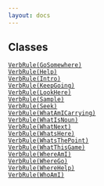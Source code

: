 ```yaml
---
layout: docs
---
```

## Classes

<a href="../object/VerbRule(GoSomewhere).html#VerbRule(GoSomewhere)"
target="main"><code>VerbRule(GoSomewhere)</code></a>  
<a href="../object/VerbRule(Help).html#VerbRule(Help)"
target="main"><code>VerbRule(Help)</code></a>  
<a href="../object/VerbRule(Intro).html#VerbRule(Intro)"
target="main"><code>VerbRule(Intro)</code></a>  
<a href="../object/VerbRule(KeepGoing).html#VerbRule(KeepGoing)"
target="main"><code>VerbRule(KeepGoing)</code></a>  
<a href="../object/VerbRule(LookHere).html#VerbRule(LookHere)"
target="main"><code>VerbRule(LookHere)</code></a>  
<a href="../object/VerbRule(Sample).html#VerbRule(Sample)"
target="main"><code>VerbRule(Sample)</code></a>  
<a href="../object/VerbRule(Seek).html#VerbRule(Seek)"
target="main"><code>VerbRule(Seek)</code></a>  
<a
href="../object/VerbRule(WhatAmICarrying).html#VerbRule(WhatAmICarrying)"
target="main"><code>VerbRule(WhatAmICarrying)</code></a>  
<a href="../object/VerbRule(WhatIsNoun).html#VerbRule(WhatIsNoun)"
target="main"><code>VerbRule(WhatIsNoun)</code></a>  
<a href="../object/VerbRule(WhatNext).html#VerbRule(WhatNext)"
target="main"><code>VerbRule(WhatNext)</code></a>  
<a href="../object/VerbRule(WhatsHere).html#VerbRule(WhatsHere)"
target="main"><code>VerbRule(WhatsHere)</code></a>  
<a href="../object/VerbRule(WhatsThePoint).html#VerbRule(WhatsThePoint)"
target="main"><code>VerbRule(WhatsThePoint)</code></a>  
<a href="../object/VerbRule(WhatThisGame).html#VerbRule(WhatThisGame)"
target="main"><code>VerbRule(WhatThisGame)</code></a>  
<a href="../object/VerbRule(WhereAmI).html#VerbRule(WhereAmI)"
target="main"><code>VerbRule(WhereAmI)</code></a>  
<a href="../object/VerbRule(WhereGo).html#VerbRule(WhereGo)"
target="main"><code>VerbRule(WhereGo)</code></a>  
<a href="../object/VerbRule(WhereHelp).html#VerbRule(WhereHelp)"
target="main"><code>VerbRule(WhereHelp)</code></a>  
<a href="../object/VerbRule(WhoAmI).html#VerbRule(WhoAmI)"
target="main"><code>VerbRule(WhoAmI)</code></a>  
